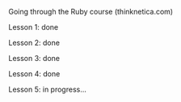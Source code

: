 Going through the Ruby course (thinknetica.com)

Lesson 1: done 

Lesson 2: done

Lesson 3: done

Lesson 4: done

Lesson 5: in progress...